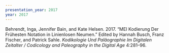 ```yaml
---
presentation_year: 2017
year: 2017
---
```


Behrendt, Inga, Jennifer Bain, and Kate Helsen. 2017. “MEI Kodierung Der Frühesten Notation in Linienlosen Neumen.” Edited by Hannah Busch, Franz Fischer, and Patrick Sahle. <i>Kodikologie Und Paläographie Im Digitalen Zeitalter / Codicology and Paleography in the Digital Age</i> 4:281–96.